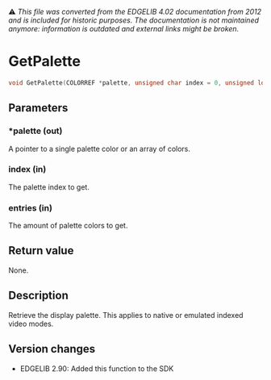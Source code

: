 :warning: _This file was converted from the EDGELIB 4.02 documentation from 2012 and is included for historic purposes. The documentation is not maintained anymore: information is outdated and external links might be broken._

# GetPalette


```c++
void GetPalette(COLORREF *palette, unsigned char index = 0, unsigned long entries = 1);
```

## Parameters
### *palette (out)
A pointer to a single palette color or an array of colors.

### index (in)
The palette index to get.

### entries (in)
The amount of palette colors to get.

## Return value
None.

## Description
Retrieve the display palette. This applies to native or emulated indexed video modes.

## Version changes
- EDGELIB 2.90: Added this function to the SDK

